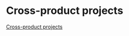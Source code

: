 # Cross-product projects

[Cross-product projects](../../product/process/prioritize_and_build/cross-product_projects.md)

